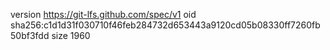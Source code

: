 version https://git-lfs.github.com/spec/v1
oid sha256:c1d1d31f030710f46feb284732d653443a9120cd05b08330ff7260fb50bf3fdd
size 1960
